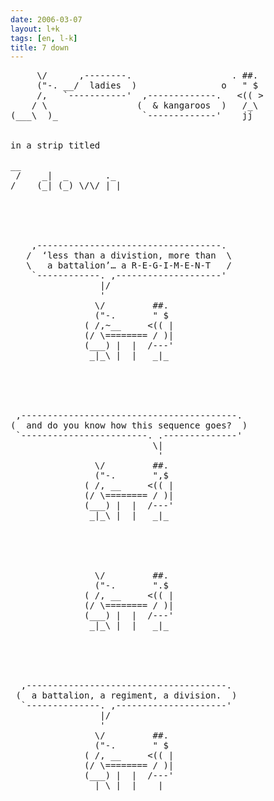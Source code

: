 ```yaml
---
date: 2006-03-07
layout: l+k
tags: [en, l-k]
title: 7 down
---
```


<pre class='l-k'>
     \/      ,--------.                   . ##. 
     ("-. __/  ladies  )                o   " $ 
     /,   `-----------'  ,-------------.   <(( >
    / \                 (  & kangaroos  )   /_\ 
(___\  )_                `-------------'    jj  


in a strip titled

__                   
 /    _|  _       ._ 
/    (_| (_) \/\/ | |





    ,-----------------------------------.    
   /  ‘less than a divistion, more than  \   
   \   a battalion’… a R-E-G-I-M-E-N-T   /   
    `------------. ,--------------------'    
                 |/                          
                 '                           
                \/         ##.               
                ("-.       " $               
              ( /,~__     <(( |              
              (/ \======== / )|              
              (___) |  |  /---'              
               _|_\ |  |   _|_               





 ,-----------------------------------------. 
(  and do you know how this sequence goes?  )
 `------------------------. .--------------' 
                           \|                
                            '                
                \/         ##.               
                ("-.       ",$               
              ( /, __     <(( |              
              (/ \======== / )|              
              (___) |  |  /---'              
               _|_\ |  |   _|_               





                \/         ##.               
                ("-.       ".$               
              ( /, __     <(( |              
              (/ \======== / )|              
              (___) |  |  /---'              
               _|_\ |  |   _|_               





  ,--------------------------------------.   
 (  a battalion, a regiment, a division.  )  
  `--------------. ,---------------------'   
                 |/                          
                 '                           
                \/         ##.               
                ("-.       " $               
              ( /, __     <(( |              
              (/ \======== / )|              
              (___) |  |  /---'              
               _|_\ |  |   _|_               
</pre>
